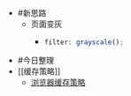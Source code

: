 - #新思路
	- 页面变灰
		- ```js
		  filter: grayscale();
		  ```
- #今日整理
- [[缓存策略]]
	- [浏览器缓存策略](https://www.jianshu.com/p/3eda8b3feb48)